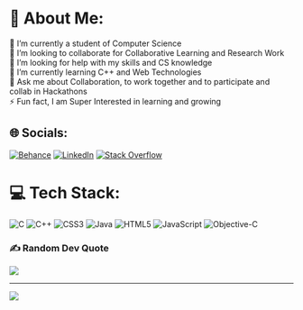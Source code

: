 # 💫 About Me:
🔭 I’m currently a student of Computer Science<br>👯 I’m looking to collaborate for Collaborative Learning and Research Work <br>🤝 I’m looking for help with my skills and CS knowledge <br>🌱 I’m currently learning C++ and Web Technologies <br>💬 Ask me about Collaboration, to work together and to participate and collab in Hackathons<br>⚡ Fun fact, I am Super Interested in learning and growing 


## 🌐 Socials:
[![Behance](https://img.shields.io/badge/Behance-1769ff?logo=behance&logoColor=white)](https://behance.net/sai_kannadkar) [![LinkedIn](https://img.shields.io/badge/LinkedIn-%230077B5.svg?logo=linkedin&logoColor=white)](https://linkedin.com/in/https://www.linkedin.com/in/saikannadkar/) [![Stack Overflow](https://img.shields.io/badge/-Stackoverflow-FE7A16?logo=stack-overflow&logoColor=white)](https://stackoverflow.com/users/saikannadkar) 

# 💻 Tech Stack:
![C](https://img.shields.io/badge/c-%2300599C.svg?style=flat-square&logo=c&logoColor=white) ![C++](https://img.shields.io/badge/c++-%2300599C.svg?style=flat-square&logo=c%2B%2B&logoColor=white) ![CSS3](https://img.shields.io/badge/css3-%231572B6.svg?style=flat-square&logo=css3&logoColor=white) ![Java](https://img.shields.io/badge/java-%23ED8B00.svg?style=flat-square&logo=openjdk&logoColor=white) ![HTML5](https://img.shields.io/badge/html5-%23E34F26.svg?style=flat-square&logo=html5&logoColor=white) ![JavaScript](https://img.shields.io/badge/javascript-%23323330.svg?style=flat-square&logo=javascript&logoColor=%23F7DF1E) ![Objective-C](https://img.shields.io/badge/OBJECTIVE--C-%233A95E3.svg?style=flat-square&logo=apple&logoColor=white)

### ✍️ Random Dev Quote
![](https://quotes-github-readme.vercel.app/api?type=horizontal&theme=radical)

---

[![](https://visitcount.itsvg.in/api?id=saikannadkar&label=Profile%20Views&color=1&icon=5&pretty=false)](https://visitcount.itsvg.in)
